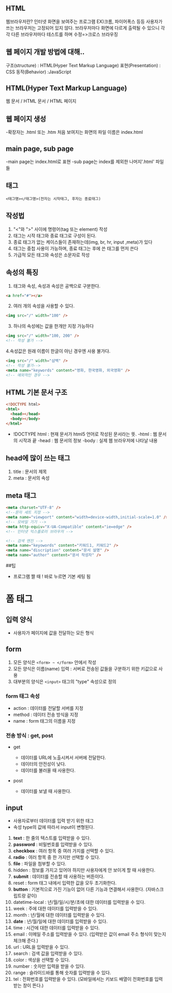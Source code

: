 ## HTML

웹브라우저란? 인터넷 화면을 보여주는 프로그램
EX)크롬, 파이어폭스 등등
사용자가 쓰는 브라우저는 고정되어 있지 않다.
브라우저마다 화면에 다르게 출력될 수 있으니 각각 다른 브라우저마다 테스트를 하며 수정=>크로스 브라우징

## 웹 페이지 개발 방법에 대해..

구조(structure) : HTML(Hyper Text Markup Language)
표현(Presentation) : CSS
동작(Behavior) :JavaScript

## HTML(Hyper Text Markup Language)

웹 문서 / HTML 문서 / HTML 페이지

## 웹 페이지 생성

-확장자는 .html 또는 .htm
처음 보여지는 화면의 파일 이름은 index.html

## main page, sub page

-main page는 index.html로 표현
-sub page는 index를 제외한 나머지'.html' 파일들

## 태그

```
<태그명></태그명>(전자는 시작태그, 후자는 종료태그)
```

## 작성법

1. "<"와 ">" 사이에 명령어(tag 또는 element) 작성
2. 태그는 시작 태그와 종료 태그로 구성이 된다.
3. 종료 태그가 없는 케이스들이 존재하는데(img, br, hr, input ,meta)가 있다
4. 태그는 중첩 사용이 가능하며, 종료 태그는 후에 쓴 태그를 먼저 쓴다
5. 가급적 모든 태그와 속성은 소문자로 작성

## 속성의 특징

1. 태그와 속성, 속성과 속성은 공백으로 구분한다.

```html
<a href="#"></a>
```

2. 여러 개의 속성을 사용할 수 있다.

```html
<img src="/" width="100" />
```

3. 하나의 속성에는 값을 한개만 지정 가능하다

```html
<img src="/" width="100, 200" />
<!-- 작성 불가 -->
```

4.속성값은 원래 이름이 한글이 아닌 경우엔 사용 불가다.

```html
<img src="/" width="삼백" />
<!-- 작성 불가-->
<meta name="keywords" content="영화, 한국영화, 외국영화" />
<!-- 예외적인 경우 -->
```

## HTML 기본 문서 구조

```html
<!DOCTYPE html>
<html>
  <head></head>
  <body></body>
</html>
```

<!-- 개발자간의 약속된 구조 -->

- !DOCTYPE html : 현재 문서가 html5 언어로 작성된 문서라는 뜻.
  -html : 웹 문서의 시작과 끝
  -head : 웹 문서의 정보
  -body : 실제 웹 브라우저에 나타날 내용

## head에 많이 쓰는 태그

1. title : 문서의 제목
2. meta : 문서의 속성

## meta 태그

```html
<meta charset="UTF-8" />
<!--문자 세트 지정 -->
<meta name="viewport" content="width=device-width,initial-scale=1.0" />
<!-- 모바일 기기 -->
<meta http-equiv="X-UA-Compatible" content="ie=edge" />
<!-- 인터넷 익스플로러 브라우저 -->

<!-- 검색 엔진 -->
<meta name="keyowords" content="키워드1, 키워드2" />
<meta name="discription" content="문서 설명" />
<meta name="author" content="문서 작성자" />
```

##팁

- 프로그램 짤 때 ! 바로 누르면 기본 세팅 됨

# 폼 태그

## 입력 양식

- 사용자가 페이지에 값을 전달하는 모든 형식

## form

1. 모든 양식은 `<form> ~ </form>` 안에서 작성
2. 모든 양식은 이름(name) 입력 : 서버로 전송된 값들을 구분하기 위한 키값으로 사용
3. 대부분의 양식은 `<input>` 태그의 "type" 속성으로 정의

### form 태그 속성

- action : 데이터를 전달할 서버를 지정
- method : 데이터 전송 방식을 지정
- name : form 태그의 이름을 지정

### 전송 방식 : get, post

- get
  - 데이터를 URL에 노출시켜서 서버에 전달한다.
  - 데이터의 안전성이 낮다.
  - 데이터를 불러올 때 사용한다.
- post

  - 데이터를 보낼 때 사용한다.

## input

- 사용자로부터 데이터를 입력 받기 위한 태그
- 속성 type의 값에 따라서 input이 변형된다.

1. **text** : 한 줄의 텍스트를 입력받을 수 있다.
2. **password** : 비밀번호를 입력받을 수 있다.
3. **checkbox** : 여러 항목 중 여러 가지를 선택할 수 있다.
4. **radio** : 여러 항목 중 한 가지만 선택할 수 있다.
5. **file** : 파일을 첨부할 수 있다.
6. hidden : 정보를 가지고 있어야 하지만 사용자에게 안 보이게 할 때 사용한다.
7. **submit** : 데이터를 전송할 때 사용하는 버튼이다.
8. reset : form 태그 내에서 입력한 값을 모두 초기화한다.
9. **button** : 기본적으로 가진 기능이 없어 다른 기능과 연결해서 사용한다. (자바스크립트랑 같이)
10. datetime-local : 년/월/일/시/분/초에 대한 데이터를 입력받을 수 있다.
11. week : 주에 대한 데이터를 입력받을 수 있다.
12. month : 년/월에 대한 데이터를 입력받을 수 있다.
13. **date** : 년/월/일에 대한 데이터를 입력받을 수 있다.
14. time : 시간에 대한 데이터를 입력받을 수 있다.
15. email : 이메일 주소를 입력받을 수 있다. (입력받은 값이 email 주소 형식이 맞는지 체크해 준다.)
16. url : URL을 입력받을 수 있다.
17. search : 검색 값을 입력받을 수 있다.
18. color : 색상을 선택할 수 있다.
19. number : 숫자만 입력을 받을 수 있다.
20. range : 슬라이드바를 통해 숫자를 입력받을 수 있다.
21. tel : 전화번호를 입력받을 수 있다. (모바일에서는 키보드 배열이 전화번호를 입력받는 창이 뜬다.)
